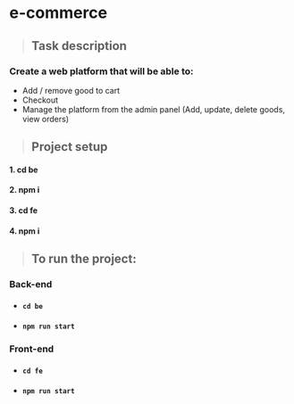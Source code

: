 # e-commerce


>## Task description

### Create a web platform that will be able to:

* Add / remove good to cart
* Checkout
* Manage the platform from the admin panel (Add, update, delete goods, view orders)

>## Project setup

#### 1. cd be
#### 2. npm i
#### 3. cd fe
#### 4. npm i


>## To run the project:

### Back-end

* #### `cd be`
* #### `npm run start`

### Front-end

* #### `cd fe`
* #### `npm run start`


